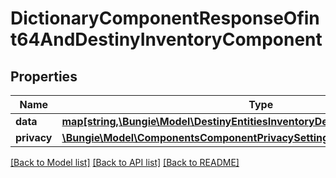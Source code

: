 # DictionaryComponentResponseOfint64AndDestinyInventoryComponent

## Properties
Name | Type | Description | Notes
------------ | ------------- | ------------- | -------------
**data** | [**map[string,\Bungie\Model\DestinyEntitiesInventoryDestinyInventoryComponent]**](DestinyEntitiesInventoryDestinyInventoryComponent.md) |  | [optional] 
**privacy** | [**\Bungie\Model\ComponentsComponentPrivacySetting**](ComponentsComponentPrivacySetting.md) |  | [optional] 

[[Back to Model list]](../README.md#documentation-for-models) [[Back to API list]](../README.md#documentation-for-api-endpoints) [[Back to README]](../README.md)


